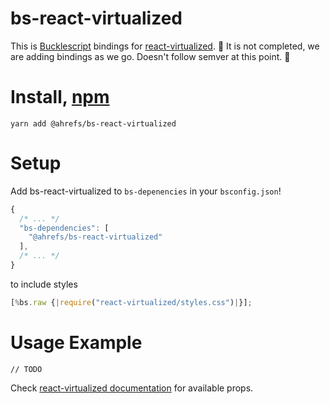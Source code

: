 # bs-react-virtualized

This is [Bucklescript](https://bucklescript.github.io/) bindings for [react-virtualized](https://github.com/bvaughn/react-virtualized).
🚧 It is not completed, we are adding bindings as we go. Doesn't follow semver at this point. 🚧

# Install, [npm](https://www.npmjs.com/package/@ahrefs/bs-react-virtualized)

```
yarn add @ahrefs/bs-react-virtualized
```

# Setup

Add bs-react-virtualized to `bs-depenencies` in your `bsconfig.json`!

```js
{
  /* ... */
  "bs-dependencies": [
    "@ahrefs/bs-react-virtualized"
  ],
  /* ... */
}
```

to include styles

```js
[%bs.raw {|require("react-virtualized/styles.css")|}];
```

# Usage Example

```re
// TODO
```


Check [react-virtualized documentation](https://github.com/bvaughn/react-virtualized/tree/master/docs#documentation) for available props.
